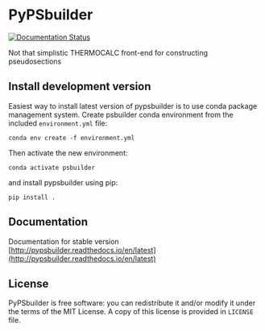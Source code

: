 # PyPSbuilder

[![Documentation Status](https://readthedocs.org/projects/pypsbuilder/badge/?version=stable)](http://pypsbuilder.readthedocs.io/en/latest/?badge=latest)

Not that simplistic THERMOCALC front-end for constructing pseudosections


## Install development version

Easiest way to install latest version of pypsbuilder is to use conda package management system. Create psbuilder conda environment from the included `environment.yml` file:

    conda env create -f environment.yml

Then activate the new environment:

    conda activate psbuilder

and install pypsbuilder using pip:

    pip install .

## Documentation

Documentation for stable version [http://pypsbuilder.readthedocs.io/en/latest](http://pypsbuilder.readthedocs.io/en/latest)

## License

PyPSbuilder is free software: you can redistribute it and/or modify it under the terms of the MIT License. A copy of this license is provided in ``LICENSE`` file.

